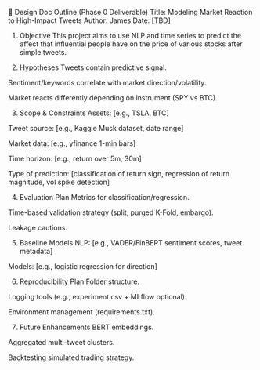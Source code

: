 📄 Design Doc Outline (Phase 0 Deliverable)
Title: Modeling Market Reaction to High-Impact Tweets
Author: James
Date: [TBD]

1. Objective
This project aims to use NLP and time series to predict the affect that influential people have on the price of
various stocks after simple tweets.

2. Hypotheses
Tweets contain predictive signal.

Sentiment/keywords correlate with market direction/volatility.

Market reacts differently depending on instrument (SPY vs BTC).

3. Scope & Constraints
Assets: [e.g., TSLA, BTC]

Tweet source: [e.g., Kaggle Musk dataset, date range]

Market data: [e.g., yfinance 1-min bars]

Time horizon: [e.g., return over 5m, 30m]

Type of prediction: [classification of return sign, regression of return magnitude, vol spike detection]

4. Evaluation Plan
Metrics for classification/regression.

Time-based validation strategy (split, purged K-Fold, embargo).

Leakage cautions.

5. Baseline Models
NLP: [e.g., VADER/FinBERT sentiment scores, tweet metadata]

Models: [e.g., logistic regression for direction]

6. Reproducibility Plan
Folder structure.

Logging tools (e.g., experiment.csv + MLflow optional).

Environment management (requirements.txt).

7. Future Enhancements
BERT embeddings.

Aggregated multi-tweet clusters.

Backtesting simulated trading strategy.